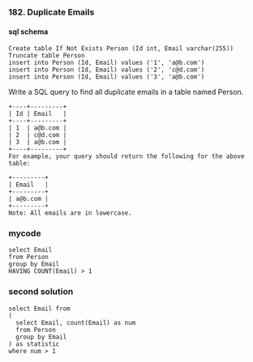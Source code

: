 ### 182. Duplicate Emails

#### sql schema
```mysql
Create table If Not Exists Person (Id int, Email varchar(255))
Truncate table Person
insert into Person (Id, Email) values ('1', 'a@b.com')
insert into Person (Id, Email) values ('2', 'c@d.com')
insert into Person (Id, Email) values ('3', 'a@b.com')
```

Write a SQL query to find all duplicate emails in a table named Person.
```
+----+---------+
| Id | Email   |
+----+---------+
| 1  | a@b.com |
| 2  | c@d.com |
| 3  | a@b.com |
+----+---------+
For example, your query should return the following for the above table:

+---------+
| Email   |
+---------+
| a@b.com |
+---------+
Note: All emails are in lowercase.
```

### mycode
```mysql
select Email
from Person
group by Email
HAVING COUNT(Email) > 1
```

### second solution
```mysql
select Email from
(
  select Email, count(Email) as num
  from Person
  group by Email
) as statistic
where num > 1
```
